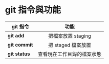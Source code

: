 # git 指令與功能

| git 指令      | 功能                        |
| ------------- |:---------------------------:|
| **git add**   | 把檔案放置 staging          |
| **git commit**| 把 staged 檔案放置          |
| **git status**| 查看現在工作目錄的檔案狀態  |    
